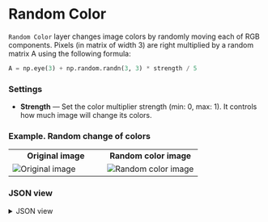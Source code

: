 # Random Color

`Random Color` layer changes image colors by randomly moving each of RGB components.
Pixels (in matrix of width 3) are right multiplied by a random matrix A using the following formula:

```python
A = np.eye(3) + np.random.randn(3, 3) * strength / 5
```

### Settings

- **Strength** — Set the color multiplier strength (min: 0, max: 1). It controls how much image will change its colors.

### Example. Random change of colors

<table>
<tr>
<td style="text-align:center; width:50%"><strong>Original image</strong></td>
<td style="text-align:center; width:50%"><strong>Random color image</strong></td>
</tr>
<tr>
<td> <img src="https://github.com/supervisely-ecosystem/ml-nodes/assets/79905215/2a7ef9e3-1dba-488a-abf1-ded6d0fd1a87" alt="Original image" /> </td>
<td> <img src="https://github.com/supervisely-ecosystem/ml-nodes/assets/79905215/9c0c1789-f40f-4816-9894-c16c70d5d6a2" alt="Random color image" /> </td>
</tr>
</table>

### JSON view

<details>
  <summary>JSON view</summary>
  <pre>
{
  "action": "random_color",
  "src": ["$images_project_12"],
  "dst": "$random_color_21",
  "settings": {
    "strength": 0.65
  }
}
</pre>
</details>
